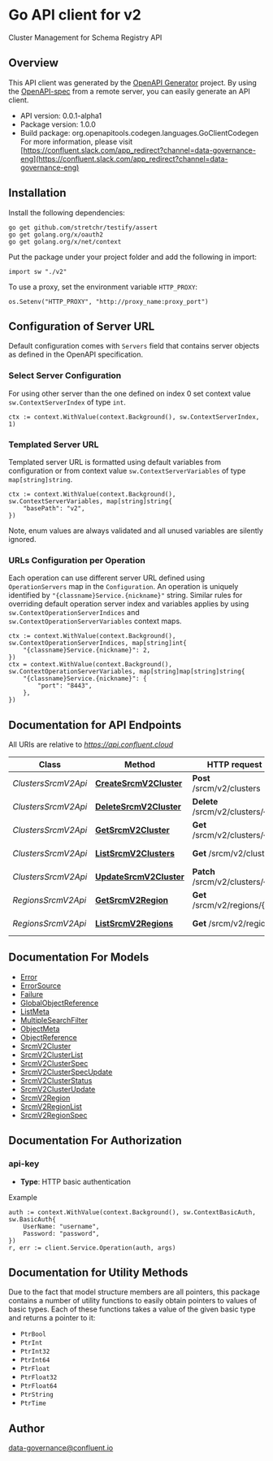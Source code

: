 # Go API client for v2

Cluster Management for Schema Registry API

## Overview
This API client was generated by the [OpenAPI Generator](https://openapi-generator.tech) project.  By using the [OpenAPI-spec](https://www.openapis.org/) from a remote server, you can easily generate an API client.

- API version: 0.0.1-alpha1
- Package version: 1.0.0
- Build package: org.openapitools.codegen.languages.GoClientCodegen
For more information, please visit [https://confluent.slack.com/app_redirect?channel=data-governance-eng](https://confluent.slack.com/app_redirect?channel=data-governance-eng)

## Installation

Install the following dependencies:

```shell
go get github.com/stretchr/testify/assert
go get golang.org/x/oauth2
go get golang.org/x/net/context
```

Put the package under your project folder and add the following in import:

```golang
import sw "./v2"
```

To use a proxy, set the environment variable `HTTP_PROXY`:

```golang
os.Setenv("HTTP_PROXY", "http://proxy_name:proxy_port")
```

## Configuration of Server URL

Default configuration comes with `Servers` field that contains server objects as defined in the OpenAPI specification.

### Select Server Configuration

For using other server than the one defined on index 0 set context value `sw.ContextServerIndex` of type `int`.

```golang
ctx := context.WithValue(context.Background(), sw.ContextServerIndex, 1)
```

### Templated Server URL

Templated server URL is formatted using default variables from configuration or from context value `sw.ContextServerVariables` of type `map[string]string`.

```golang
ctx := context.WithValue(context.Background(), sw.ContextServerVariables, map[string]string{
	"basePath": "v2",
})
```

Note, enum values are always validated and all unused variables are silently ignored.

### URLs Configuration per Operation

Each operation can use different server URL defined using `OperationServers` map in the `Configuration`.
An operation is uniquely identified by `"{classname}Service.{nickname}"` string.
Similar rules for overriding default operation server index and variables applies by using `sw.ContextOperationServerIndices` and `sw.ContextOperationServerVariables` context maps.

```
ctx := context.WithValue(context.Background(), sw.ContextOperationServerIndices, map[string]int{
	"{classname}Service.{nickname}": 2,
})
ctx = context.WithValue(context.Background(), sw.ContextOperationServerVariables, map[string]map[string]string{
	"{classname}Service.{nickname}": {
		"port": "8443",
	},
})
```

## Documentation for API Endpoints

All URIs are relative to *https://api.confluent.cloud*

Class | Method | HTTP request | Description
------------ | ------------- | ------------- | -------------
*ClustersSrcmV2Api* | [**CreateSrcmV2Cluster**](docs/ClustersSrcmV2Api.md#createsrcmv2cluster) | **Post** /srcm/v2/clusters | Create a Cluster
*ClustersSrcmV2Api* | [**DeleteSrcmV2Cluster**](docs/ClustersSrcmV2Api.md#deletesrcmv2cluster) | **Delete** /srcm/v2/clusters/{id} | Delete a Cluster
*ClustersSrcmV2Api* | [**GetSrcmV2Cluster**](docs/ClustersSrcmV2Api.md#getsrcmv2cluster) | **Get** /srcm/v2/clusters/{id} | Read a Cluster
*ClustersSrcmV2Api* | [**ListSrcmV2Clusters**](docs/ClustersSrcmV2Api.md#listsrcmv2clusters) | **Get** /srcm/v2/clusters | List of Clusters
*ClustersSrcmV2Api* | [**UpdateSrcmV2Cluster**](docs/ClustersSrcmV2Api.md#updatesrcmv2cluster) | **Patch** /srcm/v2/clusters/{id} | Update a Cluster
*RegionsSrcmV2Api* | [**GetSrcmV2Region**](docs/RegionsSrcmV2Api.md#getsrcmv2region) | **Get** /srcm/v2/regions/{id} | Read a Region
*RegionsSrcmV2Api* | [**ListSrcmV2Regions**](docs/RegionsSrcmV2Api.md#listsrcmv2regions) | **Get** /srcm/v2/regions | List of Regions


## Documentation For Models

 - [Error](docs/Error.md)
 - [ErrorSource](docs/ErrorSource.md)
 - [Failure](docs/Failure.md)
 - [GlobalObjectReference](docs/GlobalObjectReference.md)
 - [ListMeta](docs/ListMeta.md)
 - [MultipleSearchFilter](docs/MultipleSearchFilter.md)
 - [ObjectMeta](docs/ObjectMeta.md)
 - [ObjectReference](docs/ObjectReference.md)
 - [SrcmV2Cluster](docs/SrcmV2Cluster.md)
 - [SrcmV2ClusterList](docs/SrcmV2ClusterList.md)
 - [SrcmV2ClusterSpec](docs/SrcmV2ClusterSpec.md)
 - [SrcmV2ClusterSpecUpdate](docs/SrcmV2ClusterSpecUpdate.md)
 - [SrcmV2ClusterStatus](docs/SrcmV2ClusterStatus.md)
 - [SrcmV2ClusterUpdate](docs/SrcmV2ClusterUpdate.md)
 - [SrcmV2Region](docs/SrcmV2Region.md)
 - [SrcmV2RegionList](docs/SrcmV2RegionList.md)
 - [SrcmV2RegionSpec](docs/SrcmV2RegionSpec.md)


## Documentation For Authorization



### api-key

- **Type**: HTTP basic authentication

Example

```golang
auth := context.WithValue(context.Background(), sw.ContextBasicAuth, sw.BasicAuth{
    UserName: "username",
    Password: "password",
})
r, err := client.Service.Operation(auth, args)
```


## Documentation for Utility Methods

Due to the fact that model structure members are all pointers, this package contains
a number of utility functions to easily obtain pointers to values of basic types.
Each of these functions takes a value of the given basic type and returns a pointer to it:

* `PtrBool`
* `PtrInt`
* `PtrInt32`
* `PtrInt64`
* `PtrFloat`
* `PtrFloat32`
* `PtrFloat64`
* `PtrString`
* `PtrTime`

## Author

data-governance@confluent.io

